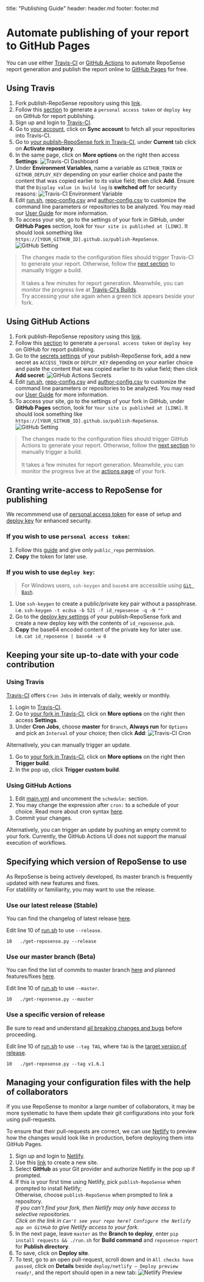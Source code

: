 <frontmatter>
  title: "Publishing Guide"
  header: header.md
  footer: footer.md
</frontmatter>

# Automate publishing of your report to GitHub Pages

You can use either [Travis-CI](https://travis-ci.org/) or [GitHub Actions](https://github.com/features/actions) to automate RepoSense report generation and publish the report online to [GitHub Pages](https://pages.github.com/) for free.

## Using Travis

1. Fork publish-RepoSense repository using this [link](https://github.com/RepoSense/publish-RepoSense/fork).
1. Follow this [section](#granting-write-access-to-reposense-for-publishing) to generate a `personal access token` or `deploy key` on GitHub for report publishing. 
1. Sign up and login to [Travis-CI](https://travis-ci.org/).
1. Go to [your account](https://travis-ci.org/account/repositories), click on **Sync account** to fetch all your repositories into Travis-CI.
1. Go to [your publish-RepoSense fork in Travis-CI](https://travis-ci.org/search/publish-RepoSense/), under **Current** tab click on **Activate repository**.
1. In the same page, click on **More options** on the right then access **Settings**:
![Travis-CI Dashboard](images/publishingguide-travissetting.jpg "Travis-CI Dashboard")
1. Under **Environment Variables**, name a variable as `GITHUB_TOKEN` or `GITHUB_DEPLOY_KEY` depending on your earlier choice and paste the content that was copied earlier to its value field; then click **Add**. Ensure that the `Display value in build log` is **switched off** for security reasons:
![Travis-CI Environment Variable](images/publishingguide-githubtoken.jpg "Travis-CI Environment Variable")
1. Edit [run.sh](https://github.com/reposense/publish-RepoSense/edit/master/run.sh), [repo-config.csv](https://github.com/reposense/publish-RepoSense/edit/master/configs/repo-config.csv) and [author-config.csv](https://github.com/reposense/publish-RepoSense/edit/master/configs/author-config.csv) to customize the command line parameters or repositories to be analyzed. You may read our [User Guide](UserGuide.md#customizing-the-analysis) for more information.
1. To access your site, go to the settings of your fork in GitHub, under **GitHub Pages** section, look for `Your site is published at [LINK]`. It should look something like `https://[YOUR_GITHUB_ID].github.io/publish-RepoSense`.
![GitHub Setting](images/publishingguide-githubsetting.jpg "GitHub Setting")

> The changes made to the configuration files should trigger Travis-CI to generate your report. Otherwise, follow the [next section](#keeping-your-site-up-to-date-with-your-code-contribution) to manually trigger a build. <br/><br/>
It takes a few minutes for report generation. Meanwhile, you can monitor the progress live at [Travis-CI's Builds](https://travis-ci.org/dashboard/builds). <br/>
Try accessing your site again when a green tick appears beside your fork.

## Using GitHub Actions

1. Fork publish-RepoSense repository using this [link](https://github.com/RepoSense/publish-RepoSense/fork).
1. Follow this [section](#granting-write-access-to-reposense-for-publishing) to generate a `personal access token` or `deploy key` on GitHub for report publishing. 
1. Go to the [secrets settings](https://github.com/reposense/publish-RepoSense/settings/secrets) of your publish-RepoSense fork, add a new secret as `ACCESS_TOKEN` or `DEPLOY_KEY` depending on your earlier choice and paste the content that was copied earlier to its value field; then click **Add secret**:
![GitHub Actions Secrets](images/publishingguide-secrets.png "GitHub Actions Secrets")
1. Edit [run.sh](https://github.com/reposense/publish-RepoSense/edit/master/run.sh), [repo-config.csv](https://github.com/reposense/publish-RepoSense/edit/master/configs/repo-config.csv) and [author-config.csv](https://github.com/reposense/publish-RepoSense/edit/master/configs/author-config.csv) to customize the command line parameters or repositories to be analyzed. You may read our [User Guide](UserGuide.md#customizing-the-analysis) for more information.
1. To access your site, go to the settings of your fork in GitHub, under **GitHub Pages** section, look for `Your site is published at [LINK]`. It should look something like `https://[YOUR_GITHUB_ID].github.io/publish-RepoSense`.
![GitHub Setting](images/publishingguide-githubsetting.jpg "GitHub Setting")

> The changes made to the configuration files should trigger GitHub Actions to generate your report. Otherwise, follow the [next section](#keeping-your-site-up-to-date-with-your-code-contribution) to manually trigger a build. <br/><br/>
It takes a few minutes for report generation. Meanwhile, you can monitor the progress live at the [actions page](https://github.com/reposense/publish-RepoSense/actions) of your fork. <br/>


## Granting write-access to RepoSense for publishing
We recommmend use of [personal access token](https://github.blog/2013-05-16-personal-api-tokens/) for ease of setup and [deploy key](https://developer.github.com/v3/guides/managing-deploy-keys/#deploy-keys) for enhanced security.

### If you wish to use `personal access token`:
1. Follow this [guide](https://help.github.com/articles/creating-a-personal-access-token-for-the-command-line/) and give only `public_repo` permission.
1. **Copy** the token for later use.

### If you wish to use `deploy key`:
> For Windows users, `ssh-keygen` and `base64` are accessible using [`Git Bash`](https://gitforwindows.org/).

1. Use `ssh-keygen` to create a public/private key pair without a passphrase. <br/>
i.e. `ssh-keygen -t ecdsa -b 521 -f id_reposense -q -N ""`
1. Go to the [deploy key settings](https://github.com/reposense/publish-RepoSense/settings/keys) of your publish-RepoSense fork and create a new deploy key with the contents of `id_reposense.pub`.
1. **Copy** the base64 encoded content of the private key for later use. <br/>
i.e. `cat id_reposense | base64 -w 0`

## Keeping your site up-to-date with your code contribution

### Using Travis

[Travis-CI](https://travis-ci.org/) offers `Cron Jobs` in intervals of daily, weekly or monthly.

1. Login to [Travis-CI](https://travis-ci.org/).
1. Go to [your fork in Travis-CI](https://travis-ci.org/search/publish-RepoSense/), click on **More options** on the right then access **Settings**.
1. Under **Cron Jobs**, choose **master** for `Branch`, **Always run** for `Options` and pick an `Interval` of your choice; then click **Add**:
![Travis-CI Cron](images/publishingguide-cronsetting.jpg "Travis-CI Cron")

Alternatively, you can manually trigger an update.

1. Go to [your fork in Travis-CI](https://travis-ci.org/search/publish-RepoSense/), click on **More options** on the right then **Trigger build**.
1. In the pop up, click **Trigger custom build**.

### Using GitHub Actions

1. Edit [main.yml](https://github.com/reposense/publish-RepoSense/edit/master/.github/workflows/main.yml) and uncomment the `schedule:` section.
1. You may change the expression after `cron:` to a schedule of your choice. Read more about cron syntax [here](https://help.github.com/en/actions/reference/events-that-trigger-workflows#scheduled-events-schedule).
1. Commit your changes.

Alternatively, you can trigger an update by pushing an empty commit to your fork. Currently, the GitHub Actions UI does not support the manual execution of workflows.

## Specifying which version of RepoSense to use

As RepoSense is being actively developed, its master branch is frequently updated with new features and fixes. <br/>
For stablility or familiarity, you may want to use the release. <br/>

### Use our latest release (Stable)

You can find the changelog of latest release [here](https://github.com/reposense/RepoSense/releases/latest).

Edit line 10 of [run.sh](https://github.com/reposense/publish-RepoSense/edit/master/run.sh) to use `--release`. <br />
```
10   ./get-reposense.py --release
```

### Use our master branch (Beta)

You can find the list of commits to master branch [here](https://github.com/reposense/RepoSense/commits/master) and planned features/fixes [here](https://github.com/reposense/RepoSense/milestones).

Edit line 10 of [run.sh](https://github.com/reposense/publish-RepoSense/edit/master/run.sh) to use `--master`. <br />
```
10   ./get-reposense.py --master
```
### Use a specific version of release

Be sure to read and understand [all breaking changes and bugs](https://github.com/reposense/RepoSense/releases) before proceeding.

Edit line 10 of [run.sh](https://github.com/reposense/publish-RepoSense/edit/master/run.sh) to use `--tag TAG`, where `TAG` is the [target version of release](https://github.com/reposense/RepoSense/tags). <br />
```
10   ./get-reposense.py --tag v1.6.1
```
## Managing your configuration files with the help of collaborators

If you use RepoSense to monitor a large number of collaborators, it may be more systematic to have them update their git configurations into your fork using pull-requests.

To ensure that their pull-requests are correct, we can use [Netlify](https://www.netlify.com/) to preview how the changes would look like in production, before deploying them into GitHub Pages.

1. Sign up and login to [Netlify](https://www.netlify.com/).
1. Use this [link](https://app.netlify.com/start) to create a new site.
1. Select **GitHub** as your Git provider and authorize Netlify in the pop up if prompted.
1. If this is your first time using Netlify, pick `publish-RepoSense` when prompted to install Netlify; <br/>
Otherwise, choose `publish-RepoSense` when prompted to link a repository. <br/>
*If you can't find your fork, then Netlify may only have access to selective repositories. <br/>
Click on the link in `Can't see your repo here? Configure the Netlify app on GitHub` to give Netlify access to your fork.*
1. In the next page, leave `master` as the **Branch to deploy**, enter `pip install requests && ./run.sh` for **Build command** and `reposense-report` for **Publish directory**.
1. To save, click on **Deploy site**.
1. To test, go to an open pull-request, scroll down and in `All checks have passed`, click on **Details** beside `deploy/netlify — Deploy preview ready!`, and the report should open in a new tab:
![Netlify Preview](images/publishingguide-netlifypreview.png "Netlify Preview")
